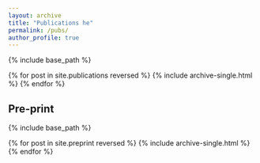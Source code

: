 ```yaml
---
layout: archive
title: "Publications he"
permalink: /pubs/
author_profile: true
---
```


{% include base_path %}

{% for post in site.publications reversed %}
  {% include archive-single.html %}
{% endfor %}

## Pre-print

{% include base_path %}

{% for post in site.preprint reversed %}
  {% include archive-single.html %}
{% endfor %}
